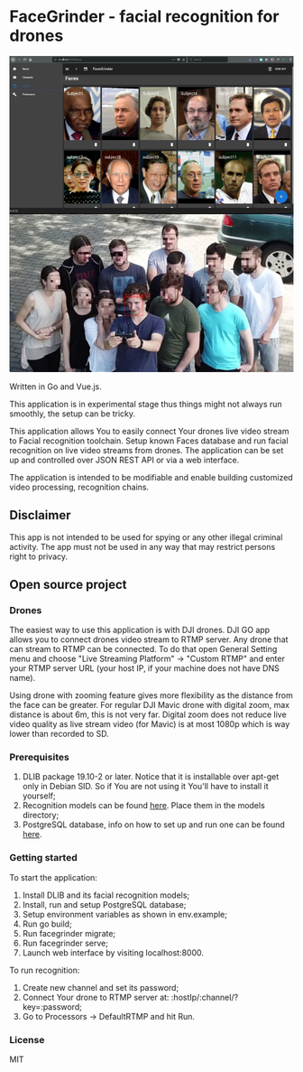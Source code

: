 # FaceGrinder - facial recognition for drones

![FaceGrinder](https://raw.githubusercontent.com/Jurevic/facegrinder/master/img/screens.png)

Written in Go and Vue.js.

This application is in experimental stage thus things might not always run smoothly, the setup can be tricky.

This application allows You to easily connect Your drones live video stream to Facial recognition toolchain. Setup known
Faces database and run facial recognition on live video streams from drones. The application can be set up and
controlled over JSON REST API or via a web interface.

The application is intended to be modifiable and enable building customized video processing, recognition chains.

## Disclaimer

This app is not intended to be used for spying or any other illegal criminal activity. The app must not be used in any
way that may restrict persons right to privacy.

## Open source project

### Drones

The easiest way to use this application is with DJI drones. DJI GO app allows you to connect drones video stream to RTMP
server. Any drone that can stream to RTMP can be connected. To do that open General Setting menu and choose "Live
Streaming Platform" -> "Custom RTMP" and enter your RTMP server URL (your host IP, if your machine does not have DNS
name).

Using drone with zooming feature gives more flexibility as the distance from the face can be greater. For regular DJI
Mavic drone with digital zoom, max distance is about 6m, this is not very far. Digital zoom does not reduce live video
quality as live stream video (for Mavic) is at most 1080p which is way lower than recorded to SD.

### Prerequisites

1. DLIB package 19.10-2 or later. Notice that it is installable over apt-get only in Debian SID. So if You are not using
it You'll have to install it yourself;
2. Recognition models can be found [here](https://github.com/davisking/dlib-models). Place them in the models directory;
3. PostgreSQL database, info on how to set up and run one can be found [here](https://www.postgresql.org/docs/).

### Getting started

To start the application:
1. Install DLIB and its facial recognition models;
2. Install, run and setup PostgreSQL database;
3. Setup environment variables as shown in env.example;
4. Run go build;
5. Run facegrinder migrate;
6. Run facegrinder serve;
7. Launch web interface by visiting localhost:8000.

To run recognition:
1. Create new channel and set its password;
2. Connect Your drone to RTMP server at: :hostIp/:channel/?key=:password;
3. Go to Processors -> DefaultRTMP and hit Run.

### License

MIT